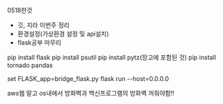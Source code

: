 0518한것
- 깃, 지라 이번주 정리
- 환경설정(가상환경 설정 및 api설치)
- flask공부 마무리

pip install flask
pip install psutil
pip install pytz(장고에 포함된 것)
pip install tornado
pandas

set FLASK_app=bridge_flask.py
flask run --host=0.0.0.0

aws웹 말고 os내에서 방화벽과 백신프로그램의 방화벽 꺼줘야함!!